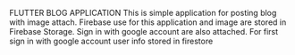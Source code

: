 FLUTTER BLOG APPLICATION
This is simple application for posting blog with image attach. 
Firebase use for this application and image are stored in Firebase Storage. 
Sign in with google account are also attached. 
For first sign in with google account user info stored in firestore
